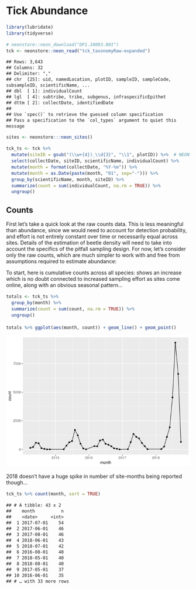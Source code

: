 Tick Abundance
================

``` r
library(lubridate)
library(tidyverse)
```

``` r
# neonstore::neon_download("DP1.10093.001")
tck <- neonstore::neon_read("tck_taxonomyRaw-expanded")
```

    ## Rows: 3,643
    ## Columns: 32
    ## Delimiter: ","
    ## chr  [25]: uid, namedLocation, plotID, sampleID, sampleCode, subsampleID, scientificName, ...
    ## dbl  [ 1]: individualCount
    ## lgl  [ 4]: subtribe, tribe, subgenus, infraspecificEpithet
    ## dttm [ 2]: collectDate, identifiedDate
    ## 
    ## Use `spec()` to retrieve the guessed column specification
    ## Pass a specification to the `col_types` argument to quiet this message

``` r
sites <- neonstore:::neon_sites() 
```

``` r
tck_ts <- tck %>% 
  mutate(siteID = gsub("(\\w+{4})_\\d{3}", "\\1", plotID)) %>%  # NEON forgot this field this time...
  select(collectDate, siteID, scientificName, individualCount) %>%
  mutate(month = format(collectDate, "%Y-%m")) %>% 
  mutate(month = as.Date(paste(month, "01", sep="-"))) %>%
  group_by(scientificName, month, siteID) %>%
  summarize(count = sum(individualCount, na.rm = TRUE)) %>%
  ungroup()
```

## Counts

First let’s take a quick look at the raw counts data. This is less
meaningful than abundance, since we would need to account for detection
probability, and effort is not entirely constant over time or
necessarily equal across sites. Details of the estimation of beetle
density will need to take into account the specifics of the pitfall
sampling design. For now, let’s consider only the raw counts, which are
much simpler to work with and free from assumptions required to estimate
abundance:

To start, here is cumulative counts across all species: shows an
increase which is no doubt connected to increased sampling effort as
sites come online, along with an obvious seasonal pattern…

``` r
totals <- tck_ts %>% 
  group_by(month) %>%
  summarize(count = sum(count, na.rm = TRUE)) %>%
  ungroup()

totals %>% ggplot(aes(month, count)) + geom_line() + geom_point()
```

![](ticks_files/figure-gfm/unnamed-chunk-3-1.png)<!-- -->

2018 doesn’t have a huge spike in number of site-months being reported
though…

``` r
tck_ts %>% count(month, sort = TRUE)
```

    ## # A tibble: 43 x 2
    ##    month          n
    ##    <date>     <int>
    ##  1 2017-07-01    54
    ##  2 2017-06-01    46
    ##  3 2017-08-01    46
    ##  4 2018-06-01    43
    ##  5 2018-07-01    42
    ##  6 2016-08-01    40
    ##  7 2018-05-01    40
    ##  8 2018-08-01    40
    ##  9 2017-05-01    37
    ## 10 2016-06-01    35
    ## # … with 33 more rows
